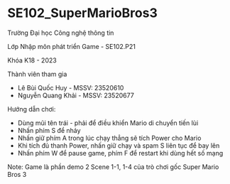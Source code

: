 # SE102_SuperMarioBros3

Trường Đại học Công nghệ thông tin

Lớp Nhập môn phát triển Game - SE102.P21

Khóa K18 - 2023

Thành viên tham gia
- Lê Bùi Quốc Huy - MSSV: 23520610
- Nguyễn Quang Khải - MSSV: 23520677

Hướng dẫn chơi:
- Dùng mũi tên trái - phải để điều khiển Mario di chuyển tiến lùi
- Nhấn phím S để nhảy
- Nhấn giữ phím A trong lúc chạy thẳng sẽ tích Power cho Mario
- Khi tích đủ thanh Power, nhấn giữ chạy và spam S liên tục để bay lên
- Nhấn phím W để pause game, phím F để restart khi dùng hết số mạng

Note: Game là phần demo 2 Scene 1-1, 1-4 của trò chơi gốc Super Mario Bros 3


